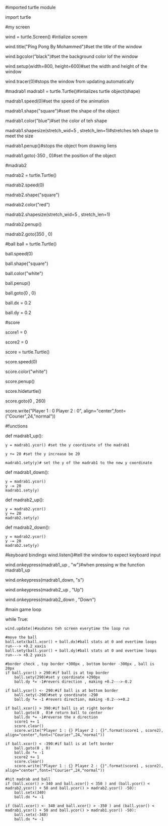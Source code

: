#imported turtle module

import turtle

#my screen 

wind = turtle.Screen() #intialize screem

wind.title("Ping Pong By Mohammed")#set the title of the window 

wind.bgcolor("black")#set the background color lof the window 

wind.setup(width=800, height=600)#set the width and height of the window 

wind.tracer(0)#stops the window from updating automatically

#madrab1
madrab1 = turtle.Turtle()#intializes turtle object(shape)

madrab1.speed(0)#set the speed of the animation 

madrab1.shape("square")#sset the shape of the object 

madrab1.color("blue")#set the color of teh shape

madrab1.shapesize(stretch_wid=5 , stretch_len=1)#stretches teh shape to meet the size

madrab1.penup()#stops the object from drawing liens

madrab1.goto(-350 , 0)#set the position of the object

#madrab2

madrab2 = turtle.Turtle()

madrab2.speed(0)

madrab2.shape("square")

madrab2.color("red")

madrab2.shapesize(stretch_wid=5 , stretch_len=1)

madrab2.penup()

madrab2.goto(350 , 0)

#ball
ball = turtle.Turtle()

ball.speed(0)

ball.shape("square")

ball.color("white")

ball.penup()

ball.goto(0 , 0)

ball.dx = 0.2

ball.dy = 0.2

#score

score1 = 0

score2 = 0

score = turtle.Turtle()

score.speed(0)

score.color("white")

score.penup()

score.hideturtle()

score.goto(0 , 260)

score.write("Player 1 : 0 Player 2 : 0", align="center",font=("Courier",24,"normal"))

#functions

def madrab1_up():

    y = madrab1.ycor() #set the y coordinate of the madrab1
    
    y += 20 #set the y increase be 20
    
    madrab1.sety(y)# set the y of the madrab1 to the new y coordinate

def madrab1_down():

    y = madrab1.ycor()
    y -= 20 
    madrab1.sety(y)

def madrab2_up():

    y = madrab2.ycor()
    y += 20 
    madrab2.sety(y)

def madrab2_down():

    y = madrab2.ycor()
    y -= 20 
    madrab2.sety(y)

#keyboard bindings
wind.listen()#tell the window to expect keyboard input

wind.onkeypress(madrab1_up , "w")#when pressing w the function madrab1_up

wind.onkeypress(madrab1_down, "s")

wind.onkeypress(madrab2_up , "Up")

wind.onkeypress(madrab2_down , "Down")


#main game loop

while True:

    wind.update()#audates teh screen everytime the loop run

    #move the ball
    ball.setx(ball.xcor() + ball.dx)#ball stats at 0 and evertime loops run---> +0.2 xaxis
    ball.sety(ball.ycor() + ball.dy)#ball stats at 0 and evertime loops run---> +0.2 yaxis

    #border check , top border +300px , bottom border -300px , ball is 20px
    if ball.ycor() > 290:#if ball is at top border
        ball.sety(290)#set y coordinate +290px
        ball.dy *= -1#revers direction , making +0.2--->-0.2

    if ball.ycor() <- 290:#if ball is at bottom border 
        ball.sety(-290)#set y coordinate -290
        ball.dy *= -1 #revers direction, making -0.2-->+0.2

    if ball.xcor() > 390:#if ball is at right border
        ball.goto(0 , 0)# return ball to center 
        ball.dx *= -1#reverse the x direction
        score1 += 1
        score.clear()
        score.write("Player 1 : {} Player 2 : {}".format(score1 , score2), align="center",font=("Courier",24,"normal"))
        
    if ball.xcor() < -390:#if ball is at left border
        ball.goto(0 , 0)
        ball.dx *= -1
        score2 += 1
        score.clear()
        score.write("Player 1 : {} Player 2 : {}".format(score1 , score2), align="center",font=("Courier",24,"normal"))

    #hit madrab and ball    
    if (ball.xcor() > 340 and ball.xcor() < 350 ) and (ball.ycor() < madrab2.ycor() + 50 and ball.ycor() > madrab2.ycor() -50):
        ball.setx(340)
        ball.dx *= -1 
        
    if (ball.xcor() <- 340 and ball.xcor() > -350 ) and (ball.ycor() < madrab1.ycor() + 50 and ball.ycor() > madrab1.ycor() -50):
        ball.setx(-340)
        ball.dx *= -1 
